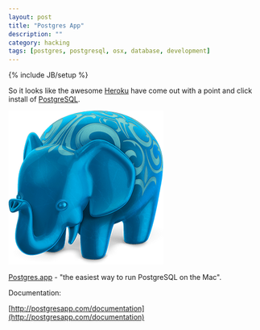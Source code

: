 ```yaml
---
layout: post
title: "Postgres App"
description: ""
category: hacking
tags: [postgres, postgresql, osx, database, development]
---
```

{% include JB/setup %}

So it looks like the awesome [Heroku](http://www.heroku.com/) have come out with a point and click install of [PostgreSQL](http://www.postgresql.org/).

![Postgres app logo. Netsuke](/assets/files/netsuke.png)

[Postgres.app](http://postgresapp.com/) - "the easiest way to run PostgreSQL on the Mac".

Documentation:

[http://postgresapp.com/documentation](http://postgresapp.com/documentation)
